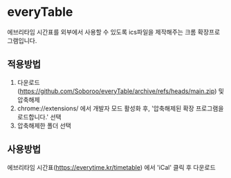 # everyTable

에브리타임 시간표를 외부에서 사용할 수 있도록 ics파일을 제작해주는 크롬 확장프로그램입니다.

## 적용방법
1. 다운로드(https://github.com/Soboroo/everyTable/archive/refs/heads/main.zip) 및 압축해제
2. chrome://extensions/ 에서 개발자 모드 활성화 후, '압축해제된 확장 프로그램을 로드합니다.' 선택
3. 압축해제한 폴더 선택

## 사용방법
에브리타임 시간표(https://everytime.kr/timetable) 에서 'iCal' 클릭 후 다운로드
